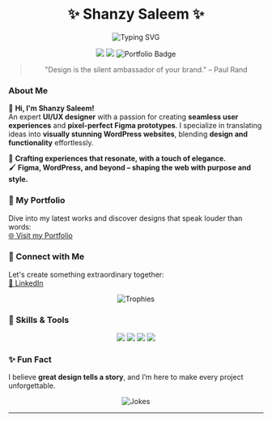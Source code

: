 
<h1 align="center">✨ Shanzy Saleem ✨</h1>

<p align="center">
  <img src="https://readme-typing-svg.demolab.com?font=Playfair+Display&weight=500&size=28&duration=5000&pause=1000&center=true&vCenter=true&width=700&lines=✨+Crafting+Elegant+Digital+Experiences+✨;🎨+Mastering+Figma+Prototypes+🎨;🌐+Expert+in+WordPress+and+UI%2FUX+🌐;💡+Transforming+Ideas+Into+Visual+Stories+💡;🌸+Designing+With+Elegance+and+Purpose+🌸" alt="Typing SVG">
</p>


<p align="center">
  <img src="https://img.shields.io/badge/UX/UI%20Design-Figma-%23F24E1E?style=flat&logo=figma&logoColor=white">
  <img src="https://img.shields.io/badge/Web%20Design-WordPress-%232682D1?style=flat&logo=wordpress&logoColor=white">
  <img src="https://img.shields.io/badge/Portfolio-Visit%20Now-%23ff69b4?style=flat&logo=google-chrome&logoColor=white" alt="Portfolio Badge">
</p>

<blockquote align="center">"Design is the silent ambassador of your brand." – Paul Rand</blockquote>

### About Me

🌸 **Hi, I'm Shanzy Saleem!**  
An expert **UI/UX designer** with a passion for creating **seamless user experiences** and **pixel-perfect Figma prototypes**. I specialize in translating ideas into **visually stunning WordPress websites**, blending **design and functionality** effortlessly.

🎨 **Crafting experiences that resonate, with a touch of elegance.**  
🖌️ **Figma, WordPress, and beyond – shaping the web with purpose and style.**

### 📌 My Portfolio
Dive into my latest works and discover designs that speak louder than words:  
[🌐 Visit my Portfolio](https://shanzysaleem.me)

### 🤝 Connect with Me
Let's create something extraordinary together:  
[🔗 LinkedIn](https://shanzysaleem.me)  

<p align="center">
  <img src="https://github-profile-trophy.vercel.app/?username=shanzy-saleem&theme=gruvbox&title=Followers,Stars,Commit,Repositories" alt="Trophies">
</p>

### 🌟 Skills & Tools
<p align="center">
  <img src="https://img.shields.io/badge/Design-Figma-%23F24E1E?style=for-the-badge&logo=figma&logoColor=white">
  <img src="https://img.shields.io/badge/CMS-WordPress-%232682D1?style=for-the-badge&logo=wordpress&logoColor=white">
  <img src="https://img.shields.io/badge/UI%2FUX-Expert-%23FFC0CB?style=for-the-badge">
  <img src="https://img.shields.io/badge/Prototypes-Pixel%20Perfect-%23E91E63?style=for-the-badge">
</p>

### ✨ Fun Fact
I believe **great design tells a story**, and I’m here to make every project unforgettable.

<p align="center">
  <img src="https://readme-jokes.vercel.app/api?theme=monokai" alt="Jokes" />
</p>

---

